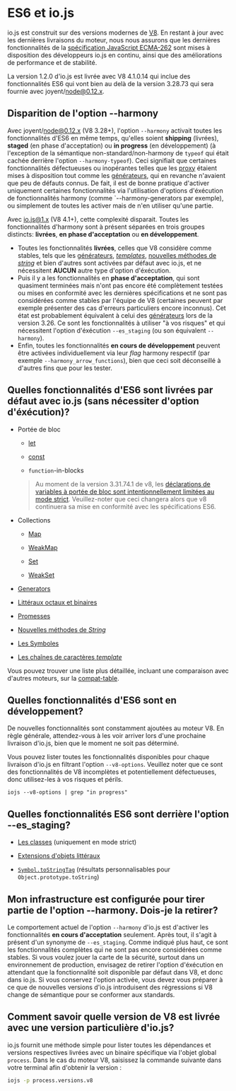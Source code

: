 # ES6 et io.js

io.js est construit sur des versions modernes de [V8](https://code.google.com/p/v8/). En restant à jour avec les dernières livraisons du moteur, nous nous assurons que les dernières fonctionnalités de la [spécification JavaScript ECMA-262](http://www.ecma-international.org/publications/standards/Ecma-262.htm) sont mises à disposition des développeurs io.js en continu, ainsi que des améliorations de performance et de stabilité.

La version 1.2.0 d'io.js est livrée avec V8 4.1.0.14 qui inclue des fonctionnalités ES6 qui vont bien au delà de la version 3.28.73 qui sera fournie avec joyent/node@0.12.x.

## Disparition de l'option --harmony

Avec joyent/node@0.12.x (V8 3.28+), l'option `--harmony` activait toutes les fonctionnalités d'ES6 en même temps, qu'elles soient **shipping** (livrées), **staged** (en phase d'acceptation) ou **in progress** (en développement) (à l'exception de la sémantique non-standard/non-harmony de `typeof` qui était cachée derrière l'option `--harmony-typeof`). Ceci signifiait que certaines fonctionnalités défectueuses ou inopérantes telles que les [proxy](https://developer.mozilla.org/en-US/docs/Web/JavaScript/Reference/Global_Objects/Proxy) étaient mises à disposition tout comme les [générateurs](https://developer.mozilla.org/en-US/docs/Web/JavaScript/Reference/Statements/function*), qui en revanche n'avaient que peu de défauts connus. De fait, il est de bonne pratique d'activer uniquement certaines fonctionnalités via l'utilisation d'options d'éxécution de fonctionnalités harmony (comme `--harmony-generators par exemple), ou simplement de toutes les activer mais de n'en utiliser qu'une partie. 

Avec io.js@1.x (V8 4.1+), cette complexité disparait. Toutes les fonctionnalités d'harmony sont à présent séparées en trois groupes distincts: **livrées**, **en phase d'acceptation** ou **en développement**.

*   Toutes les fonctionnalités **livrées**, celles que V8 considère comme stables, tels que les [générateurs](https://developer.mozilla.org/en-US/docs/Web/JavaScript/Reference/Statements/function*), [*templates*](https://developer.mozilla.org/en-US/docs/Web/JavaScript/Reference/template_strings), [nouvelles méthodes de *string*](https://developer.mozilla.org/en-US/docs/Web/JavaScript/New_in_JavaScript/ECMAScript_6_support_in_Mozilla#Additions_to_the_String_object) et bien d'autres sont activées par défaut avec io.js, et ne nécessitent **AUCUN** autre type d'option d'éxécution.
*   Puis il y a les fonctionnalités en **phase d'acceptation**, qui sont quasiment terminées mais n'ont pas encore été complètement testées ou mises en conformité avec les dernières spécifications et ne sont pas considérées comme stables par l'équipe de V8 (certaines peuvent par exemple présenter des cas d'erreurs particuliers encore inconnus). Cet état est probablement équivalent à celui des [générateurs](https://developer.mozilla.org/en-US/docs/Web/JavaScript/Reference/Statements/function*) lors de la version 3.26. Ce sont les fonctionnalités à utiliser "à vos risques" et qui nécessitent l'option d'éxécution `--es_staging` (ou son équivalent `--harmony`).
*   Enfin, toutes les fonctionnalités **en cours de développement** peuvent être activées individuellement via leur *flag* harmony respectif (par exemple `--harmony_arrow_functions`), bien que ceci soit déconseillé à d'autres fins que pour les tester.

## Quelles fonctionnalités d'ES6 sont livrées par défaut avec io.js (sans nécessiter d'option d'éxécution)?

*   Portée de bloc

    *   [let](https://developer.mozilla.org/en-US/docs/Web/JavaScript/Reference/Statements/let)

    *   [const](https://developer.mozilla.org/en-US/docs/Web/JavaScript/Reference/Statements/const)

    *   `function`-in-blocks

    >Au moment de la version 3.31.74.1 de v8, les [déclarations de variables à portée de bloc sont intentionnellement limitées au mode strict](https://groups.google.com/forum/#!topic/v8-users/3UXNCkAU8Es). Veuillez-noter que ceci changera alors que v8 continuera sa mise en conformité avec les spécifications ES6.
    
*   Collections

    *   [Map](https://developer.mozilla.org/en-US/docs/Web/JavaScript/Reference/Global_Objects/Map)

    *   [WeakMap](https://developer.mozilla.org/en-US/docs/Web/JavaScript/Reference/Global_Objects/WeakMap)

    *   [Set](https://developer.mozilla.org/en-US/docs/Web/JavaScript/Reference/Global_Objects/Set)

    *   [WeakSet](https://developer.mozilla.org/en-US/docs/Web/JavaScript/Reference/Global_Objects/WeakSet)

*   [Generators](https://developer.mozilla.org/en-US/docs/Web/JavaScript/Reference/Statements/function*)

*   [Littéraux octaux et binaires](https://developer.mozilla.org/en-US/docs/Web/JavaScript/Reference/Lexical_grammar#Numeric_literals)

*   [Promesses](https://developer.mozilla.org/en-US/docs/Web/JavaScript/Reference/Global_Objects/Promise)

*   [Nouvelles méthodes de *String*](https://developer.mozilla.org/en-US/docs/Web/JavaScript/New_in_JavaScript/ECMAScript_6_support_in_Mozilla#Additions_to_the_String_object)

*   [Les Symboles](https://developer.mozilla.org/en-US/docs/Web/JavaScript/Reference/Global_Objects/Symbol)

*   [Les chaînes de caractères *template*](https://developer.mozilla.org/en-US/docs/Web/JavaScript/Reference/template_strings)

Vous pouvez trouver une liste plus détaillée, incluant une comparaison avec d'autres moteurs, sur la [compat-table](https://kangax.github.io/compat-table/es6/).

## Quelles fonctionnalités d'ES6 sont en développement?

De nouvelles fonctionnalités sont constamment ajoutées au moteur V8. En règle générale, attendez-vous à les voir arriver lors d'une prochaine livraison d'io.js, bien que le moment ne soit pas déterminé.

Vous pouvez lister toutes les fonctionnalités disponibles pour chaque livraison d'io.js en filtrant l'option `--v8-options`. Veuillez noter que ce sont des fonctionnalités de V8 incomplètes et potentiellement défectueuses, donc utilisez-les à vos risques et périls.

```
iojs --v8-options | grep "in progress"
```

## Quelles fonctionnalités ES6 sont derrière l'option --es_staging?

*   [Les classes](https://github.com/lukehoban/es6features#classes) (uniquement en mode strict)
*   [Extensions d'objets littéraux](https://github.com/lukehoban/es6features#enhanced-object-literals)

*   [`Symbol.toStringTag`](https://developer.mozilla.org/en-US/docs/Web/JavaScript/Reference/Global_Objects/Symbol) (résultats personnalisables pour `Object.prototype.toString`)

## Mon infrastructure est configurée pour tirer partie de l'option --harmony. Dois-je la retirer?

Le comportement actuel de l'option `--harmony` d'io.js est d'activer les fonctionnalités **en cours d'acceptation** seulement. Après tout, il s'agit à présent d'un synonyme de `--es_staging`. Comme indiqué plus haut, ce sont les fonctionnalités complètes qui ne sont pas encore considérées comme stables. Si vous voulez jouer la carte de la sécurité, surtout dans un environnement de production, envisagez de retirer l'option d'éxécution en attendant que la fonctionnalité soit disponible par défaut dans V8, et donc dans io.js. Si vous conservez l'option activée, vous devez vous préparer à ce que de nouvelles versions d'io.js introduisent des régressions si V8 change de sémantique pour se conformer aux standards.

## Comment savoir quelle version de V8 est livrée avec une version particulière d'io.js?

io.js fournit une méthode simple pour lister toutes les dépendances et versions respectives livrées avec un binaire spécifique via l'objet global `process`. Dans le cas du moteur V8, saisissez la commande suivante dans votre terminal afin d'obtenir la version :

```sh
iojs -p process.versions.v8
```
